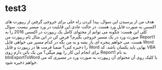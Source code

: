 # test3
هدف من از پرسیدن این سوال، پیدا کردن راه حلی برای خروجی گرفتن از ریپورت های اکسس به صورت فایل ورد هست. در حالت عادی این قابلیت در ورد میسر نیست. سوال کلی این هست:
چگونه می توانم از محتوای کامل یک ریپورت در اکسس 2016 را به صورت ورد در یک مسیر خروجی بگیرم؟ فرض کن در این مثال نام ریپورت من Report1 هست. می خواهم پنجره ای باز بشه و به من بگه در کدام مسیر می خواهی فایل Word را ذخیره کنی؟ ضمنا فرمت ها در ریپورت و فایل Word نهایی باید یکسان باشد. کد VBA برای انجام این کار را بهم میگی؟ من یک باتن دارم روی Report1 به نام btnExportToWord با کلیک روی آن محتوای آن ریپورت به صورت ورد در مسیری که می خواهم ذخیره شود. 
